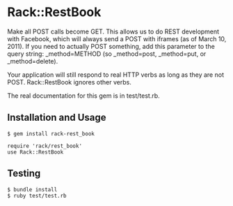 Rack::RestBook
==============================================

Make all POST calls become GET. This allows us to do REST development with Facebook, which will always send a POST with iframes (as of March 10, 2011).
If you need to actually POST something, add this parameter to the query string: \_method=METHOD (so \_method=post, \_method=put, or \_method=delete).

Your application will still respond to real HTTP verbs as long as they are not POST. Rack::RestBook ignores other verbs.

The real documentation for this gem is in test/test.rb.

Installation and Usage
---

    $ gem install rack-rest_book
    
    require 'rack/rest_book'
    use Rack::RestBook
    
Testing
---
    $ bundle install
    $ ruby test/test.rb